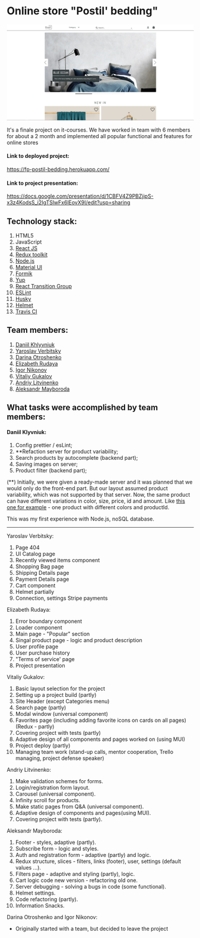 # Online store "Postil' bedding"
![](Screenshot_1.png)

It's a finale project on it-courses. We have worked in team with 6 members for about a 2 month and implemented all 
popular functional and
features for online stores


#### Link to deployed project:
https://fp-postil-bedding.herokuapp.com/


#### Link to project presentation:
https://docs.google.com/presentation/d/1CBFV4Z9PBZjipS-x3z4KodsS_i2IgTSlwFx6lEovX9I/edit?usp=sharing

## Technology stack:
1. HTML5
2. JavaScript
3. [React JS](https://uk.reactjs.org/)
4. [Redux toolkit](https://redux-toolkit.js.org/)
5. [Node.js](https://nodejs.org/uk/)
6. [Material UI](https://mui.com/getting-started/installation/)
7. [Formik](https://formik.org/docs/overview)
8. [Yup](https://www.npmjs.com/package/yup)
9. [React Transition Group](https://reactcommunity.org/react-transition-group/)
10. [ESLint](https://eslint.org/)
11. [Husky](https://www.npmjs.com/package/husky)
12. [Helmet](https://www.npmjs.com/package/react-helmet)
13. [Travis CI](https://www.travis-ci.com/)


## Team members:
1. [Daniil Khlyvniuk](https://github.com/Daniil-Khlyvniuk)
2. [Yaroslav Verbitsky](https://github.com/nikolasdelunko)
3. [Darina Otroshenko](https://github.com/OtroshenkoDarina)
4. [Elizabeth Rudaya](https://github.com/lizarudayaa)
5. [Igor Nikonov](https://github.com/IggyDev34)
6. [Vitaliy Gukalov](https://github.com/Vitaliy-1809)
7. [Andriy Litvinenko](https://github.com/Shootka)
8. [Aleksandr Mayboroda](https://github.com/AlexMaybee)

## What tasks were accomplished by team members:

#### Daniil Klyvniuk: 
1. Config prettier / esLint;
2. \**Refaction server for product
   variability;
3. Search products by autocomplete (backend part);
4. Saving images on server;
5. Product filter (backend part);

(**) Initially, we were given a ready-made server and it was planned that we would only do the front-end part. But 
our layout assumed product variability, which was not supported by that server. Now, the same product can have 
different variations in color, size, price, id and amount. Like 
[this one for example](https://fp-postil-bedding.herokuapp.com/product-details/61a653e8253d3605949967ec) - one product with different colors and productId.

This was my first experience with Node.js, noSQL database.
_____

Yaroslav Verbitsky:
1. Page 404
2. UI Catalog page
3. Recently viewed items component
4. Shopping Bag page
5. Shipping Details page
6. Payment Details page
7. Cart component
8. Helmet partially
9. Connection, settings Stripe payments

Elizabeth Rudaya:
1. Error boundary component
2. Loader component
3. Main page - "Popular" section
4. Singal product page - logic and product description
5. User profile page
6. User purchase history
7. "Terms of service' page
8. Project presentation

Vitaliy Gukalov:
1. Basic layout selection for the project
2. Setting up a project build (partly)
3. Site Header (except Categories menu)
4. Search page (partly)
5. Modal window (universal component)
6. Favorites page (including adding favorite icons on cards on all pages)(Redux - partly)
7. Covering project with tests (partly)
8. Adaptive design of all components and pages worked on (using MUI)
9. Project deploy (partly)
10. Managing team work (stand-up calls, mentor cooperation, Trello managing, project defense speaker)

Andriy Litvinenko:
1. Make validation schemes for forms.
2. Login/registration form layout.
3. Carousel (universal component).
4. Infinity scroll for products.
5. Make static pages from Q&A (universal component).
6. Adaptive design of components and pages(using MUI).
7. Covering project with tests (partly).

Aleksandr Mayboroda:
1. Footer - styles, adaptive (partly).
2. Subscribe form - logic and styles.
3. Auth and registration form - adaptive (partly) and logic.
4. Redux structure, slices - filters, links (footer), user, settings (default values ...).
5. Filters page - adaptive and styling (partly), logic.
6. Cart logic code new version - refactoring old one.
7. Server debugging - solving a bugs in code (some functional).
8. Helmet settings.
9. Code refactoring (partly).
10. Information Snacks.

Darina Otroshenko and Igor Nikonov:
* Originally started with a team, but decided to leave the project


